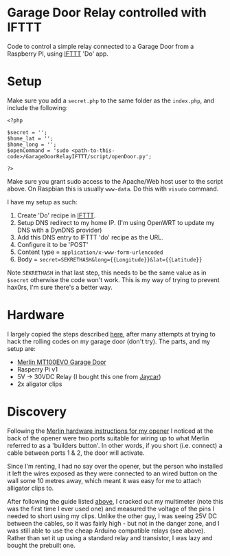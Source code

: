 # Garage Door Relay controlled with IFTTT
Code to control a simple relay connected to a Garage Door from a Raspberry PI, using [IFTTT](http://www.ifttt.com/) 'Do' app. 

# Setup

Make sure you add a `secret.php` to the same folder as the `index.php`, and include the following:

    <?php
    
    $secret = '';
    $home_lat = '';
    $home_long = '';
    $openCommand = 'sudo <path-to-this-code>/GarageDoorRelayIFTTT/script/openDoor.py';
    
    ?>

Make sure you grant sudo access to the Apache/Web host user to the script above. On Raspbian this is usually `www-data`. Do this with `visudo` command. 

I have my setup as such:

1. Create 'Do' recipe in [IFTTT](http://www.ifttt.com/). 
2. Setup DNS redirect to my home IP.  (I'm using OpenWRT to update my DNS with a DynDNS provider)
3. Add this DNS entry to IFTTT 'do' recipe as the URL. 
4. Configure it to be 'POST' 
5. Content type = `application/x-www-form-urlencoded`
6. Body = `secret=SEKRETHASH&long={{Longitude}}&lat={{Latitude}}`

Note `SEKRETHASH` in that last step, this needs to be the same value as in `$secret` otherwise the code won't work. This is my way of trying to prevent hax0rs, I'm sure there's a better way. 

# Hardware

I largely copied the steps described [here](http://www.instructables.com/id/Arduino-WiFi-Garage-Door-Opener/), after many attempts at trying to hack the rolling codes on my garage door (don't try). The parts, and my setup are:

* [Merlin MT100EVO Garage Door](http://www.gomerlin.com.au/products/garage-door-opener/sectional-garage-door/Tiltmaster)
* Rasperry Pi v1
* 5V -> 30VDC Relay (I bought this one from [Jaycar](https://www.jaycar.com.au/arduino-compatible-5v-relay-board/p/XC4419))
* 2x aligator clips 

# Discovery

Following the [Merlin hardware instructions for my opener](http://www.gomerlin.com.au/getattachment/e5b51def-90c6-488a-b2e5-939ca5bc196d/MT100EVO-installation-manual) I noticed at the back of the opener were two ports suitable for wiring up to what Merlin referred to as a 'builders button'. In other words, if you short (i.e. connect) a cable between ports 1 & 2, the door will activate. 

Since I'm renting, I had no say over the opener, but the person who installed it left the wires exposed as they were connected to an wired button on the wall some 10 metres away, which meant it was easy for me to attach alligator clips to. 

After following the guide listed [above](http://www.instructables.com/id/Arduino-WiFi-Garage-Door-Opener/), I cracked out my multimeter (note this was the first time I ever used one) and measured the voltage of the pins I needed to short using my clips. Unlike the other guy, I was seeing 25V DC between the cables, so it was fairly high - but not in the danger zone, and I was still able to use the cheap Arduino compatible relays (see above). Rather than set it up using a standard relay and transistor, I was lazy and bought the prebuilt one. 









